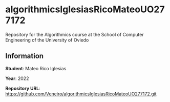 # algorithmicsIglesiasRicoMateoUO277172
Repository for the Algorithmics course at the School of Computer Engineering of the University of Oviedo

## Information
**Student**: Mateo Rico Iglesias

**Year**: 2022

**Repository URL**: https://github.com/Veneiro/algorithmicsIglesiasRicoMateoUO277172.git


